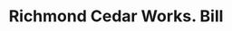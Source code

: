 ---
doi: 10.7916/D82Z2HP7
date_other: '1902'
date_other_textual: '1902'
form: printed ephemera
genre:
- Invoices
name:
- Richmond Cedar Works
object_in_context_url: https://biggert.cul.columbia.edu/items/view/ave_biggert_01583
subject_hierarchical_geographic:
- Richmond, Virginia, United States
subject_name:
- Richmond Cedar Works
title: Richmond Cedar Works. Bill
sort_title: Richmond Cedar Works. Bill
call_number: ave_biggert_01583
coordinates:
- 37.53333333333333,-77.46666666666667
pid: ave_biggert_01583
identifiers: ave_biggert_01583
thumbnail: https://derivativo-1.library.columbia.edu/iiif/2/ldpd:343937/full/!256,256/0/native.jpg
permalink: /biggert/ave_biggert_01583/
layout: iiif-image-page
---